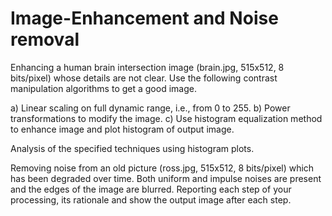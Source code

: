 # Image-Enhancement and Noise removal

Enhancing a human brain intersection image (brain.jpg, 515x512, 8 bits/pixel) whose details are not clear. Use the following contrast manipulation algorithms to get a good image.

a)	Linear scaling on full dynamic range, i.e., from 0 to 255.
b)	Power transformations to modify the image.
c)  Use histogram equalization method to enhance image and plot histogram of output image.

Analysis of the specified techniques using histogram plots.

Removing noise from an old picture (ross.jpg, 515x512, 8 bits/pixel) which has been degraded over time. Both uniform and impulse noises are present and the edges of the image are blurred. Reporting each step of your processing, its rationale and show the output image after each step. 
